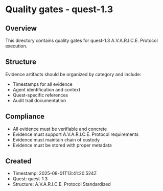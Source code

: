 # Quality gates - quest-1.3

## Overview

This directory contains quality gates for quest-1.3 A.V.A.R.I.C.E. Protocol execution.

## Structure

Evidence artifacts should be organized by category and include:

- Timestamps for all evidence
- Agent identification and context
- Quest-specific references
- Audit trail documentation

## Compliance

- All evidence must be verifiable and concrete
- Evidence must support A.V.A.R.I.C.E. Protocol requirements
- Evidence must maintain chain of custody
- Evidence must be stored with proper metadata

## Created

- Timestamp: 2025-08-01T13:41:20.524Z
- Quest: quest-1.3
- Structure: A.V.A.R.I.C.E. Protocol Standardized
